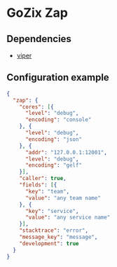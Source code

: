 # GoZix Zap

## Dependencies

* [viper](https://github.com/gozix/viper)

## Configuration example

```json
{
  "zap": {
    "cores": [{
      "level": "debug",
      "encoding": "console"
    }, {
      "level": "debug",
      "encoding": "json"
    }, {
      "addr": "127.0.0.1:12001",
      "level": "debug",
      "encoding": "gelf"
    }],
    "caller": true,
    "fields": [{
      "key": "team",
      "value": "any team name"
    }, {
      "key": "service",
      "value": "any service name"
    }],
    "stacktrace": "error",
    "message_key": "message",
    "development": true
  }
}
```

